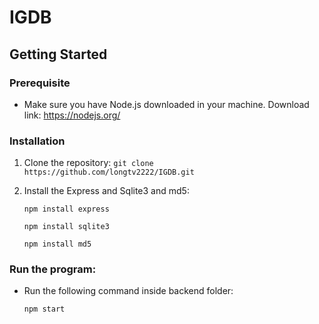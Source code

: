 # IGDB


## Getting Started

### Prerequisite
- Make sure you have Node.js downloaded in your machine. Download link: https://nodejs.org/

### Installation
1. Clone the repository:
    ```git clone https://github.com/longtv2222/IGDB.git```
2. Install the Express and Sqlite3 and md5:

    ```npm install express```
    
    ```npm install sqlite3```
    
    ```npm install md5```

### Run the program:

* Run the following command inside backend folder:
  
   ``` npm start ```
   

